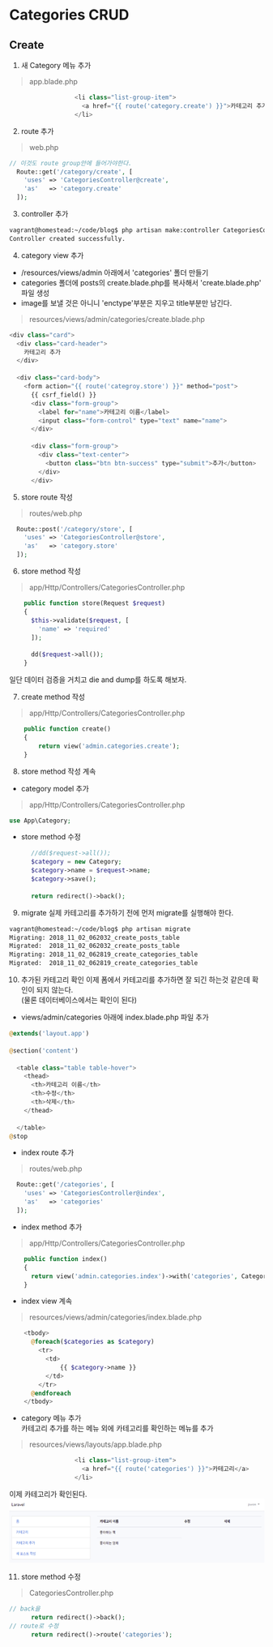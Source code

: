 # Categories CRUD

## Create  

1. 새 Category 메뉴 추가  
> app.blade.php
```php
                  <li class="list-group-item">
                    <a href="{{ route('category.create') }}">카테고리 추가</a>
                  </li>
```
2. route 추가  
> web.php
```php
// 이것도 route group안에 들어가야한다.  
  Route::get('/category/create', [
    'uses' => 'CategoriesController@create',
    'as'   => 'category.create'
  ]);
```

3. controller 추가  
```bash
vagrant@homestead:~/code/blog$ php artisan make:controller CategoriesController --resource
Controller created successfully.
```

4. category view 추가  
- /resources/views/admin 아래에서 'categories' 폴더 만들기  
- categories 폴더에 posts의 create.blade.php를 복사해서 'create.blade.php' 파일 생성  
- image를 보낼 것은 아니니 'enctype'부분은 지우고 title부분만 남긴다.
> resources/views/admin/categories/create.blade.php
```php
<div class="card">
  <div class="card-header">
    카테고리 추가
  </div>
  
  <div class="card-body">
    <form action="{{ route('categroy.store') }}" method="post">
      {{ csrf_field() }}
      <div class="form-group">
        <label for="name">카테고리 이름</label>
        <input class="form-control" type="text" name="name">
      </div>

      <div class="form-group">
        <div class="text-center">
          <button class="btn btn-success" type="submit">추가</button>
        </div>
      </div>
```
5. store route 작성  
> routes/web.php
```php
  Route::post('/category/store', [
    'uses' => 'CategoriesController@store',
    'as'   => 'category.store'
  ]);
```
6. store method 작성  
> app/Http/Controllers/CategoriesController.php
```php
    public function store(Request $request)
    {
      $this->validate($request, [
        'name' => 'required'
      ]);

      dd($request->all());
    }
```
일단 데이터 검증을 거치고 die and dump를 하도록 해보자.  

7. create method 작성  
> app/Http/Controllers/CategoriesController.php
```php
    public function create()
    {
        return view('admin.categories.create');
    }
```
8. store method 작성 계속  
- category model 추가  
> app/Http/Controllers/CategoriesController.php
```php
use App\Category;
```
- store method 수정  
```php
      //dd($request->all());
      $category = new Category;
      $category->name = $request->name;
      $category->save();

      return redirect()->back();
```
9. migrate
실제 카테고리를 추가하기 전에 먼저 migrate를 실행해야 한다.  
```bash
vagrant@homestead:~/code/blog$ php artisan migrate
Migrating: 2018_11_02_062032_create_posts_table
Migrated:  2018_11_02_062032_create_posts_table
Migrating: 2018_11_02_062819_create_categories_table
Migrated:  2018_11_02_062819_create_categories_table
```
10. 추가된 카테고리 확인 
이제 폼에서 카테고리를 추가하면 잘 되긴 하는것 같은데 확인이 되지 않는다.  
(물론 데이터베이스에서는 확인이 된다)  
- views/admin/categories 아래에 index.blade.php 파일 추가  
```php
@extends('layout.app')

@section('content')

  <table class="table table-hover">
    <thead>
      <th>카테고리 이름</th>
      <th>수정</th>
      <th>삭제</th>
    </thead>

  </table>
@stop
```
- index route 추가  
> routes/web.php
```php
  Route::get('/categories', [
    'uses' => 'CategoriesController@index',
    'as'   => 'categories'
  ]);
```
- index method 추가  
> app/Http/Controllers/CategoriesController.php
```php
    public function index()
    {
      return view('admin.categories.index')->with('categories', Category::all());
    }
```
- index view 계속  
> resources/views/admin/categories/index.blade.php
```php
    <tbody>
      @foreach($categories as $category)
        <tr>
          <td>
              {{ $category->name }}
          </td>
        </tr>      
      @endforeach
    </tbody>
```
- category 메뉴 추가  
카테고리 추가를 하는 메뉴 외에 카테고리를 확인하는 메뉴를 추가  
> resources/views/layouts/app.blade.php
```php
                  <li class="list-group-item">
                    <a href="{{ route('categories') }}">카테고리</a>
                  </li>
```
이제 카테고리가 확인된다.  
![img](./blog03.png)  


11. store method 수정  
> CategoriesController.php
```php
// back을
      return redirect()->back();
// route로 수정
      return redirect()->route('categories');
```

